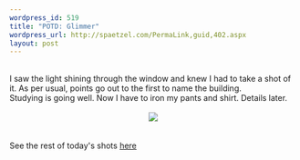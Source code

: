 ```yaml
--- 
wordpress_id: 519
title: "POTD: Glimmer"
wordpress_url: http://spaetzel.com/PermaLink,guid,402.aspx
layout: post
---
```

<br />
        I saw the light shining through the window and knew I had to take a shot of it. As
        per usual, points go out to the first to name the building.<br />
        Studying is going well. Now I have to iron my pants and shirt. Details later.<br />
        <br />
        <center><a href="http://www.redune.com/photos/Edited/Glimmer_l.jpg"><img src="http://www.redune.com/photos/Edited/Glimmer_m.jpg" border= 0></a>
        </center>
        <br />
        <br />
        See the rest of today's shots <a href="http://www.redune.com/gallery/gallery.aspx?gallery=2004_02_05 - Inside Campus">here</a><img width="0" height="0" src="http://spaetzel.com/aggbug.ashx?id=402" />
